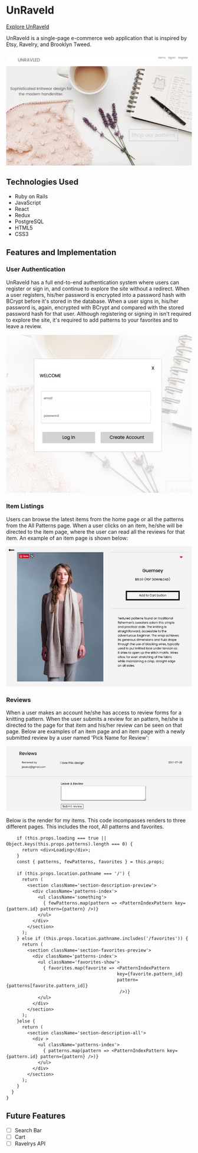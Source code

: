 # UnRaveld

[Explore UnRaveld](http://unraveld.herokuapp.com/#/)

UnRaveld is a single-page e-commerce web application that is inspired by Etsy, Ravelry, and Brooklyn Tweed.

![UnRaveld](https://github.com/maryhowell/Unraveled/blob/master/app/assets/images/front-unraveld.png)

## Technologies Used

* Ruby on Rails
* JavaScript
* React
* Redux
* PostgreSQL
* HTML5
* CSS3

## Features and Implementation

### User Authentication

UnRaveld has a full end-to-end authentication system where users can register or sign in, and continue to explore the site without a redirect. When a user registers, his/her password is encrypted into a password hash with BCrypt before it's stored in the database. When a user signs in, his/her password is, again, encrypted with BCrypt and compared with the stored password hash for that user. Although registering or signing in isn't required to explore the site, it's required to add patterns to your favorites and to leave a review.

![Modal](https://github.com/maryhowell/Unraveled/blob/master/app/assets/images/login.png)

### Item Listings

Users can browse the latest items from the home page or all the patterns from the All Patterns page. When a user clicks on an item, he/she will be directed to the item page, where the user can read all the reviews for that item. An example of an item page is shown below:

![Item](https://github.com/maryhowell/Unraveled/blob/master/app/assets/images/item.png)

### Reviews

When a user makes an account he/she has access to review forms for a knitting pattern. When the user submits a review for an pattern, he/she is directed to the page for that item and his/her review can be seen on that page. Below are examples of an item page and an item page with a newly submitted review by a user named 'Pick Name for Review':

![Review](https://github.com/maryhowell/Unraveled/blob/master/app/assets/images/review.png)


Below is the render for my items.  This code incompasses renders to three different pages.  This includes the root, All patterns and favorites.  


```  render() {
    if (this.props.loading === true || Object.keys(this.props.patterns).length === 0) {
      return <div>Loading</div>;
    }
    const { patterns, fewPatterns, favorites } = this.props;

    if (this.props.location.pathname === '/') {
      return (
        <section className='section-description-preview'>
          <div className='patterns-index'>
            <ul className='something'>
              { fewPatterns.map(pattern => <PatternIndexPattern key={pattern.id} pattern={pattern} />)}
            </ul>
          </div>
        </section>
      );
    } else if (this.props.location.pathname.includes('/favorites')) {
      return (
        <section className='section-favorites-preview'>
          <div className='patterns-index'>
            <ul className='favorites-show'>
              { favorites.map(favorite => <PatternIndexPattern
                                          key={favorite.pattern_id}
                                          pattern={patterns[favorite.pattern_id]}
                                           />)}
            </ul>
          </div>
        </section>
      );
    }else {
      return (
        <section className='section-description-all'>
          <div >
            <ul className='patterns-index'>
              { patterns.map(pattern => <PatternIndexPattern key={pattern.id} pattern={pattern} />)}
            </ul>
          </div>
        </section>
      );
    }
  }
}
```

## Future Features

- [ ] Search Bar
- [ ] Cart
- [ ] Ravelrys API
